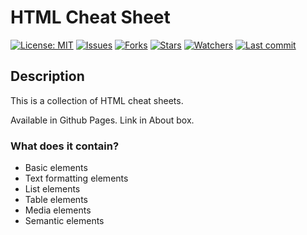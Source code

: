 # HTML Cheat Sheet

[![License: MIT](https://img.shields.io/github/license/ILoveBacteria/html-cheatsheet)](https://github.com/ILoveBacteria/html-cheatsheet/blob/master/LICENSE)
[![Issues](https://img.shields.io/github/issues/ILoveBacteria/html-cheatsheet)](https://github.com/ILoveBacteria/html-cheatsheet/issues)
[![Forks](https://img.shields.io/github/forks/ILoveBacteria/html-cheatsheet)](https://github.com/ILoveBacteria/html-cheatsheet/network/members)
[![Stars](https://img.shields.io/github/stars/ILoveBacteria/html-cheatsheet)]()
[![Watchers](https://img.shields.io/github/watchers/ILoveBacteria/html-cheatsheet)]()
[![Last commit](https://img.shields.io/github/last-commit/ILoveBacteria/html-cheatsheet)](https://github.com/ILoveBacteria/html-cheatsheet/commits/master)

## Description
This is a collection of HTML cheat sheets.

Available in Github Pages. Link in About box.

### What does it contain?
- Basic elements
- Text formatting elements
- List elements
- Table elements
- Media elements
- Semantic elements